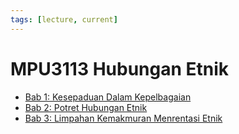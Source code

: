 ```yaml
---
tags: [lecture, current]
---
```


# MPU3113 Hubungan Etnik

- [Bab 1: Kesepaduan Dalam Kepelbagaian](202308121934.md)
- [Bab 2: Potret Hubungan Etnik](202308181055.md)
- [Bab 3: Limpahan Kemakmuran Menrentasi Etnik](202308271145.md)
